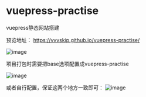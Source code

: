 # vuepress-practise
vuepress静态网站搭建

预览地址： https://vvvskip.github.io/vuepress-practise/

![image](https://user-images.githubusercontent.com/14852046/212464518-3cea8334-683c-4e91-86ba-3bf7887d18f3.png)

项目打包时需要把base选项配置成vuepress-practise

![image](https://user-images.githubusercontent.com/14852046/212464557-315623e5-c2af-476f-a3d9-54906ae829c5.png)

或者自行配置，保证这两个地方一致即可：
![image](https://user-images.githubusercontent.com/14852046/212464674-77e9139e-d4d2-4f1b-bf7d-2eda850b3389.png)
